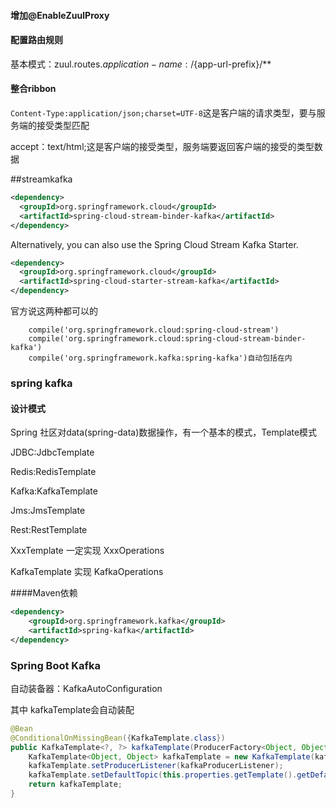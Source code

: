 #### 增加@EnableZuulProxy

#### 配置路由规则

基本模式：zuul.routes.${application-name}:/${app-url-prefix}/**



#### 整合ribbon

`Content-Type:application/json;charset=UTF-8`这是客户端的请求类型，要与服务端的接受类型匹配

accept：text/html;这是客户端的接受类型，服务端要返回客户端的接受的类型数据

##streamkafka

```xml
<dependency>
  <groupId>org.springframework.cloud</groupId>
  <artifactId>spring-cloud-stream-binder-kafka</artifactId>
</dependency>
```

Alternatively, you can also use the Spring Cloud Stream Kafka Starter.

```xml
<dependency>
  <groupId>org.springframework.cloud</groupId>
  <artifactId>spring-cloud-starter-stream-kafka</artifactId>
</dependency>
```

官方说这两种都可以的

```
    compile('org.springframework.cloud:spring-cloud-stream')
    compile('org.springframework.cloud:spring-cloud-stream-binder-kafka')
    compile('org.springframework.kafka:spring-kafka')自动包括在内
```

### spring kafka

#### 设计模式

Spring 社区对data(spring-data)数据操作，有一个基本的模式，Template模式

JDBC:JdbcTemplate

Redis:RedisTemplate

Kafka:KafkaTemplate

Jms:JmsTemplate

Rest:RestTemplate

XxxTemplate 一定实现 XxxOperations

KafkaTemplate 实现 KafkaOperations



####Maven依赖

```xml
<dependency>
    <groupId>org.springframework.kafka</groupId>
    <artifactId>spring-kafka</artifactId>
</dependency>
```



### Spring Boot Kafka

自动装备器：KafkaAutoConfiguration

其中 kafkaTemplate会自动装配



```java
@Bean
@ConditionalOnMissingBean({KafkaTemplate.class})
public KafkaTemplate<?, ?> kafkaTemplate(ProducerFactory<Object, Object> kafkaProducerFactory, ProducerListener<Object, Object> kafkaProducerListener) {
    KafkaTemplate<Object, Object> kafkaTemplate = new KafkaTemplate(kafkaProducerFactory);
    kafkaTemplate.setProducerListener(kafkaProducerListener);
    kafkaTemplate.setDefaultTopic(this.properties.getTemplate().getDefaultTopic());
    return kafkaTemplate;
}
```
